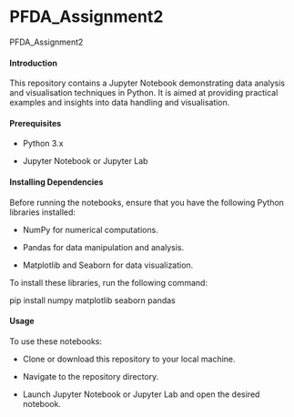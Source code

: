 # PFDA_Assignment2
PFDA_Assignment2

#### Introduction

This repository contains a Jupyter Notebook demonstrating data analysis and visualisation techniques in Python. It is aimed at providing practical examples and insights into data handling and visualisation.



#### Prerequisites

* Python 3.x

* Jupyter Notebook or Jupyter Lab

#### Installing Dependencies

Before running the notebooks, ensure that you have the following Python libraries installed:

* NumPy for numerical computations.

* Pandas for data manipulation and analysis.

* Matplotlib and Seaborn for data visualization.

To install these libraries, run the following command:

pip install numpy matplotlib seaborn pandas

#### Usage

To use these notebooks:

* Clone or download this repository to your local machine.

* Navigate to the repository directory.

* Launch Jupyter Notebook or Jupyter Lab and open the desired notebook.


